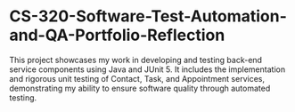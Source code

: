 # CS-320-Software-Test-Automation-and-QA-Portfolio-Reflection
This project showcases my work in developing and testing back-end service components using Java and JUnit 5. It includes the implementation and rigorous unit testing of Contact, Task, and Appointment services, demonstrating my ability to ensure software quality through automated testing.
